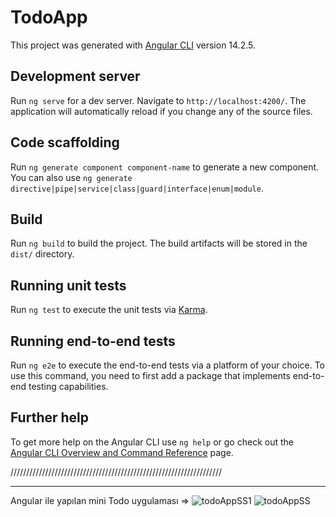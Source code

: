 # TodoApp

This project was generated with [Angular CLI](https://github.com/angular/angular-cli) version 14.2.5.

## Development server

Run `ng serve` for a dev server. Navigate to `http://localhost:4200/`. The application will automatically reload if you change any of the source files.

## Code scaffolding

Run `ng generate component component-name` to generate a new component. You can also use `ng generate directive|pipe|service|class|guard|interface|enum|module`.

## Build

Run `ng build` to build the project. The build artifacts will be stored in the `dist/` directory.

## Running unit tests

Run `ng test` to execute the unit tests via [Karma](https://karma-runner.github.io).

## Running end-to-end tests

Run `ng e2e` to execute the end-to-end tests via a platform of your choice. To use this command, you need to first add a package that implements end-to-end testing capabilities.

## Further help

To get more help on the Angular CLI use `ng help` or go check out the [Angular CLI Overview and Command Reference](https://angular.io/cli) page.


///////////////////////////////////////////////////////////////////
*******************************************************************
Angular ile yapılan mini Todo uygulaması  => 
![todoAppSS1](https://user-images.githubusercontent.com/114080235/224542033-1ffdc550-3021-45c3-b157-6f91c090ebac.PNG)
![todoAppSS](https://user-images.githubusercontent.com/114080235/224542047-f74c7f2a-f371-4877-947e-2c62a8041316.PNG)
